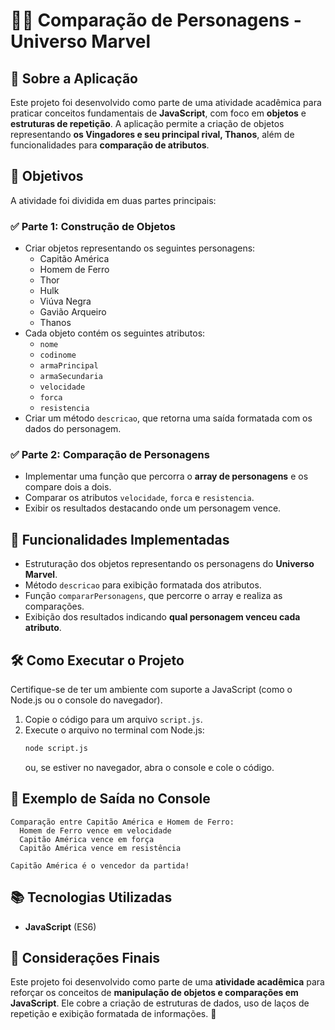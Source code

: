 # 🦸‍♂️ Comparação de Personagens - Universo Marvel

## 📌 Sobre a Aplicação
Este projeto foi desenvolvido como parte de uma atividade acadêmica para praticar conceitos fundamentais de **JavaScript**, com foco em **objetos** e **estruturas de repetição**. A aplicação permite a criação de objetos representando **os Vingadores e seu principal rival, Thanos**, além de funcionalidades para **comparação de atributos**.

## 🎯 Objetivos
A atividade foi dividida em duas partes principais:

### ✅ Parte 1: Construção de Objetos
- Criar objetos representando os seguintes personagens:
  - Capitão América
  - Homem de Ferro
  - Thor
  - Hulk
  - Viúva Negra
  - Gavião Arqueiro
  - Thanos
- Cada objeto contém os seguintes atributos:
  - `nome`
  - `codinome`
  - `armaPrincipal`
  - `armaSecundaria`
  - `velocidade`
  - `forca`
  - `resistencia`
- Criar um método `descricao`, que retorna uma saída formatada com os dados do personagem.

### ✅ Parte 2: Comparação de Personagens
- Implementar uma função que percorra o **array de personagens** e os compare dois a dois.
- Comparar os atributos `velocidade`, `forca` e `resistencia`.
- Exibir os resultados destacando onde um personagem vence.

## 🚀 Funcionalidades Implementadas
- Estruturação dos objetos representando os personagens do **Universo Marvel**.
- Método `descricao` para exibição formatada dos atributos.
- Função `compararPersonagens`, que percorre o array e realiza as comparações.
- Exibição dos resultados indicando **qual personagem venceu cada atributo**.

## 🛠 Como Executar o Projeto
Certifique-se de ter um ambiente com suporte a JavaScript (como o Node.js ou o console do navegador).

1. Copie o código para um arquivo `script.js`.
2. Execute o arquivo no terminal com Node.js:
   ```sh
   node script.js
   ```
   ou, se estiver no navegador, abra o console e cole o código.

## 📌 Exemplo de Saída no Console
```
Comparação entre Capitão América e Homem de Ferro:
  Homem de Ferro vence em velocidade
  Capitão América vence em força
  Capitão América vence em resistência

Capitão América é o vencedor da partida!
```

## 📚 Tecnologias Utilizadas
- **JavaScript** (ES6)

## 📌 Considerações Finais
Este projeto foi desenvolvido como parte de uma **atividade acadêmica** para reforçar os conceitos de **manipulação de objetos e comparações em JavaScript**. Ele cobre a criação de estruturas de dados, uso de laços de repetição e exibição formatada de informações. 🚀


